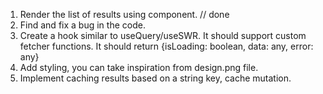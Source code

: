 1. Render the list of results using <SearchResultItem /> component. // done
2. Find and fix a bug in the code. 
3. Create a hook similar to useQuery/useSWR. It should support custom fetcher functions. It should return {isLoading: boolean, data: any, error: any}
4. Add styling, you can take inspiration from design.png file.
5. Implement caching results based on a string key, cache mutation.
